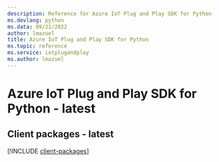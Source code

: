 ```yaml
---
description: Reference for Azure IoT Plug and Play SDK for Python
ms.devlang: python
ms.data: 09/21/2022
author: lmazuel
title: Azure IoT Plug and Play SDK for Python
ms.topic: reference
ms.service: iotplugandplay
ms.author: lmazuel
---
```

# Azure IoT Plug and Play SDK for Python - latest

## Client packages - latest
[!INCLUDE [client-packages](iot-plug-and-play-client-index.md)]